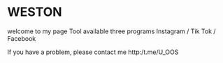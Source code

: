 # WESTON
welcome to my page 
Tool available three programs
Instagram / Tik Tok / Facebook


If you have a problem, please contact me
http:/t.me/U_OOS



